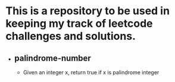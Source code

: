 # This is a repository to be used in keeping my track of leetcode challenges and solutions.

- ## palindrome-number
  - Given an integer x, return true if x is palindrome integer
